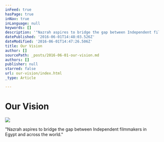 ```yaml
---
inFeed: true
hasPage: true
inNav: true
inLanguage: null
keywords: []
description: '"Nazrah aspires to bridge the gap between Independent filmmakers in Egypt and across the world."'
datePublished: '2016-06-01T14:48:03.526Z'
dateModified: '2016-06-01T14:47:26.506Z'
title: Our Vision
author: []
sourcePath: _posts/2016-06-01-our-vision.md
authors: []
publisher: null
starred: false
url: our-vision/index.html
_type: Article

---
```

# Our Vision
![](https://the-grid-user-content.s3-us-west-2.amazonaws.com/45296da0-08ed-43c3-b05d-d42b1f121a33.jpg)

"Nazrah aspires to bridge the gap between Independent filmmakers in Egypt and across the world."